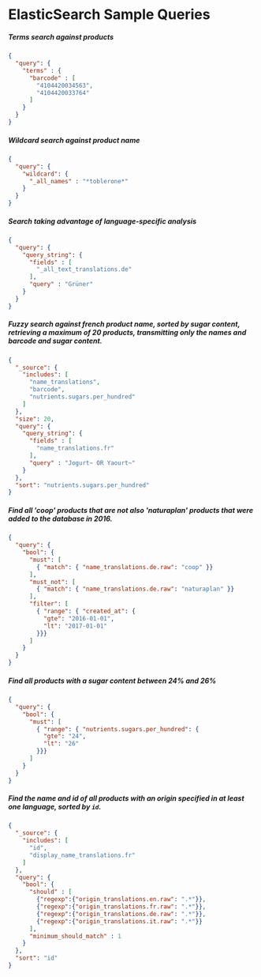 # ElasticSearch Sample Queries

##### Terms search against products

```json
{
  "query": {
    "terms" : {
      "barcode" : [
        "4104420034563",
        "4104420033764"
      ]
    }
  }
}
```

##### Wildcard search against product name

```json
{
  "query": {
    "wildcard": {
      "_all_names" : "*toblerone*"
    }
  }
}
```

##### Search taking advantage of language-specific analysis

```json
{
  "query": {
    "query_string": {
      "fields" : [
        "_all_text_translations.de"
      ],
      "query" : "Grüner"
    }
  }
}
```

##### Fuzzy search against french product name, sorted by sugar content, retrieving a maximum of 20 products, transmitting only the names and barcode and sugar content.

```json
{
  "_source": {
    "includes": [
      "name_translations",
      "barcode",
      "nutrients.sugars.per_hundred"
    ]
  },
  "size": 20,
  "query": {
    "query_string": {
      "fields" : [
        "name_translations.fr"
      ],
      "query" : "Jogurt~ OR Yaourt~"
    }
  },
  "sort": "nutrients.sugars.per_hundred"
}
```

##### Find all 'coop' products that are not also 'naturaplan' products that were added to the database in 2016.

```json
{
  "query": {
    "bool": {
      "must": [
        { "match": { "name_translations.de.raw": "coop" }}
      ],
      "must_not": [
        { "match": { "name_translations.de.raw": "naturaplan" }}
      ],
      "filter": [
        { "range": { "created_at": {
          "gte": "2016-01-01",
          "lt": "2017-01-01"
        }}}
      ]
    }
  }
}
```

##### Find all products with a sugar content between 24% and 26%

```json
{
  "query": {
    "bool": {
      "must": [
        { "range": { "nutrients.sugars.per_hundred": {
          "gte": "24",
          "lt": "26"
        }}}
      ]
    }
  }
}
```

##### Find the name and id of all products with an origin specified in at least one language, sorted by `id`.

```json
{
  "_source": {
    "includes": [
      "id",
      "display_name_translations.fr"
    ]
  },
  "query": {
    "bool": {
      "should" : [
        {"regexp":{"origin_translations.en.raw": ".*"}},
        {"regexp":{"origin_translations.fr.raw": ".*"}},
        {"regexp":{"origin_translations.de.raw": ".*"}},
        {"regexp":{"origin_translations.it.raw": ".*"}}
      ],
      "minimum_should_match" : 1
    }
  },
  "sort": "id"
}
```
